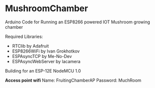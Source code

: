 # MushroomChamber
Arduino Code for Running an ESP8266 powered IOT Mushroom growing chamber

Required Libraries:
- RTClib by Adafruit 
- ESP8266WiFi by Ivan Grokhotkov
- ESPAsyncTCP by Me-No-Dev
- ESPAsyncWebServer by lacamera

Building for an ESP-12E NodeMCU 1.0

**Access point wifi**
Name:       FruitingChamberAP
Password:   MuchRoom